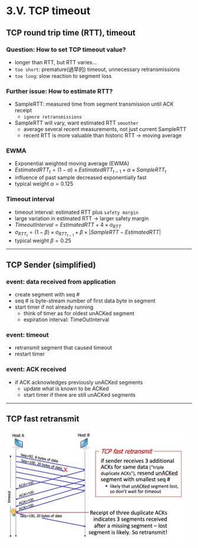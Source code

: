 # 3.V. TCP timeout

## TCP round trip time (RTT), timeout
### Question: How to set TCP timeout value?
* longer than RTT, but RTT varies...
* `too short`: premature(過早的) timeout, unnecessary retransmissions
* `too long`: slow reaction to segment loss
### Further issue: How to estimate RTT?
* SampleRTT: measured time from segment transmission until ACK receipt
    * `ignore retransmissions`
* SampleRTT will vary, want estimated RTT `smoother`
    * average several recent measurements, not just current SampleRTT
    * recent RTT is more valuable than historic RTT -> moving average
### EWMA
* Exponential weighted moving average (EWMA)
* ${EstimatedRTT_t = (1-\alpha) \times EstimatedRTT_{t-1} + \alpha \times SampleRTT_{t}}$
* influence of past sample decreased exponentially fast
* typical weight ${\alpha = 0.125}$
### Timeout interval
* timeout interval: estimated RTT plus `safety margin`
* large variation in estimated RTT -> larger safety margin
* ${TimeoutInterval = EstimatedRTT + 4 \times \sigma _{RTT}}$
* ${\sigma _{RTT_{t}} = (1-\beta)\times\sigma _{RTT_{t-1}} + \beta \times |SampleRTT - EstimatedRTT|}$
* typical weight $\beta = 0.25$
---
## TCP Sender (simplified)

### event: data received from application
* create segment with seq #
* seq # is byte-stream number of first data byte in segment
* start timer if not already running
    * think of timer as for oldest unACKed segment
    * expiration interval: TimeOutInterval

### event: timeout
* retransmit segment that caused timeout
* restart timer

### event: ACK received
* if ACK acknowledges previously unACKed segments
    * update what is known to be ACKed
    * start timer if there are still unACKed segments
---
## TCP fast retransmit

<img src="imgs/TCP_fast_retransmit.png">